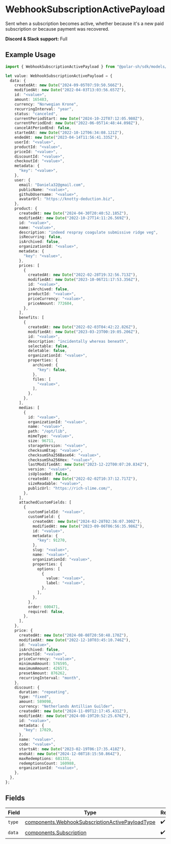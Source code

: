 # WebhookSubscriptionActivePayload

Sent when a subscription becomes active,
whether because it's a new paid subscription or because payment was recovered.

**Discord & Slack support:** Full

## Example Usage

```typescript
import { WebhookSubscriptionActivePayload } from "@polar-sh/sdk/models/components";

let value: WebhookSubscriptionActivePayload = {
  data: {
    createdAt: new Date("2024-09-05T07:59:50.566Z"),
    modifiedAt: new Date("2022-04-03T13:03:56.657Z"),
    id: "<value>",
    amount: 165483,
    currency: "Norwegian Krone",
    recurringInterval: "year",
    status: "canceled",
    currentPeriodStart: new Date("2024-10-22T07:12:05.980Z"),
    currentPeriodEnd: new Date("2022-06-05T14:48:44.098Z"),
    cancelAtPeriodEnd: false,
    startedAt: new Date("2022-10-12T06:34:08.121Z"),
    endedAt: new Date("2023-04-14T11:56:41.335Z"),
    userId: "<value>",
    productId: "<value>",
    priceId: "<value>",
    discountId: "<value>",
    checkoutId: "<value>",
    metadata: {
      "key": "<value>",
    },
    user: {
      email: "Daniela32@gmail.com",
      publicName: "<value>",
      githubUsername: "<value>",
      avatarUrl: "https://knotty-deduction.biz",
    },
    product: {
      createdAt: new Date("2024-04-30T20:40:52.185Z"),
      modifiedAt: new Date("2022-10-27T14:11:26.569Z"),
      id: "<value>",
      name: "<value>",
      description: "indeed respray coagulate submissive ridge veg",
      isRecurring: false,
      isArchived: false,
      organizationId: "<value>",
      metadata: {
        "key": "<value>",
      },
      prices: [
        {
          createdAt: new Date("2022-02-28T19:32:56.713Z"),
          modifiedAt: new Date("2023-10-06T21:17:53.356Z"),
          id: "<value>",
          isArchived: false,
          productId: "<value>",
          priceCurrency: "<value>",
          priceAmount: 772604,
        },
      ],
      benefits: [
        {
          createdAt: new Date("2022-02-03T04:42:22.826Z"),
          modifiedAt: new Date("2023-03-23T00:19:05.206Z"),
          id: "<value>",
          description: "incidentally whereas beneath",
          selectable: false,
          deletable: false,
          organizationId: "<value>",
          properties: {
            archived: {
              "key": false,
            },
            files: [
              "<value>",
            ],
          },
        },
      ],
      medias: [
        {
          id: "<value>",
          organizationId: "<value>",
          name: "<value>",
          path: "/opt/lib",
          mimeType: "<value>",
          size: 96711,
          storageVersion: "<value>",
          checksumEtag: "<value>",
          checksumSha256Base64: "<value>",
          checksumSha256Hex: "<value>",
          lastModifiedAt: new Date("2023-12-22T00:07:20.834Z"),
          version: "<value>",
          isUploaded: false,
          createdAt: new Date("2022-02-02T10:37:12.717Z"),
          sizeReadable: "<value>",
          publicUrl: "https://rich-slime.com/",
        },
      ],
      attachedCustomFields: [
        {
          customFieldId: "<value>",
          customField: {
            createdAt: new Date("2024-02-28T02:36:07.300Z"),
            modifiedAt: new Date("2023-09-06T06:56:35.986Z"),
            id: "<value>",
            metadata: {
              "key": 91270,
            },
            slug: "<value>",
            name: "<value>",
            organizationId: "<value>",
            properties: {
              options: [
                {
                  value: "<value>",
                  label: "<value>",
                },
              ],
            },
          },
          order: 600471,
          required: false,
        },
      ],
    },
    price: {
      createdAt: new Date("2024-08-08T20:50:48.170Z"),
      modifiedAt: new Date("2022-12-10T03:45:10.746Z"),
      id: "<value>",
      isArchived: false,
      productId: "<value>",
      priceCurrency: "<value>",
      minimumAmount: 576595,
      maximumAmount: 426571,
      presetAmount: 876262,
      recurringInterval: "month",
    },
    discount: {
      duration: "repeating",
      type: "fixed",
      amount: 589098,
      currency: "Netherlands Antillian Guilder",
      createdAt: new Date("2024-11-09T12:17:45.431Z"),
      modifiedAt: new Date("2024-08-19T20:52:25.676Z"),
      id: "<value>",
      metadata: {
        "key": 17029,
      },
      name: "<value>",
      code: "<value>",
      startsAt: new Date("2023-02-19T06:17:35.418Z"),
      endsAt: new Date("2024-12-08T18:15:50.864Z"),
      maxRedemptions: 681331,
      redemptionsCount: 160988,
      organizationId: "<value>",
    },
  },
};
```

## Fields

| Field                                                                                                              | Type                                                                                                               | Required                                                                                                           | Description                                                                                                        |
| ------------------------------------------------------------------------------------------------------------------ | ------------------------------------------------------------------------------------------------------------------ | ------------------------------------------------------------------------------------------------------------------ | ------------------------------------------------------------------------------------------------------------------ |
| `type`                                                                                                             | [components.WebhookSubscriptionActivePayloadType](../../models/components/webhooksubscriptionactivepayloadtype.md) | :heavy_check_mark:                                                                                                 | N/A                                                                                                                |
| `data`                                                                                                             | [components.Subscription](../../models/components/subscription.md)                                                 | :heavy_check_mark:                                                                                                 | N/A                                                                                                                |